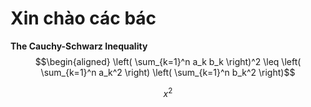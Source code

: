 # Xin chào các bác
**The Cauchy-Schwarz Inequality**
$$\begin{aligned} \left( \sum_{k=1}^n a_k b_k \right)^2 \leq \left( \sum_{k=1}^n a_k^2 \right) \left( \sum_{k=1}^n b_k^2 \right)$$

$$ x^2 $$
